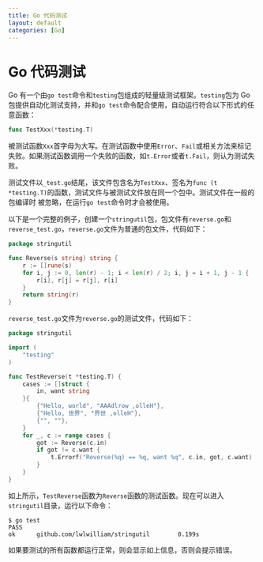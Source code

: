 ```yaml
---
title: Go 代码测试
layout: default
categories: [Go]
---
```


# Go 代码测试

Go 有一个由`go test`命令和`testing`包组成的轻量级测试框架。`testing`包为 Go 包提供自动化测试支持，并和`go test`命令配合使用，自动运行符合以下形式的任意函数：

```go
func TestXxx(*testing.T)
```

被测试函数`Xxx`首字母为大写。在测试函数中使用`Error`、`Fail`或相关方法来标记失败。如果测试函数调用一个失败的函数，如`t.Error`或者`t.Fail`，则认为测试失败。

测试文件以`_test.go`结尾，该文件包含名为`TestXxx`、签名为`func (t *testing.T)`的函数，测试文件与被测试文件放在同一个包中。测试文件在一般的包编译时
被忽略，在运行`go test`命令时才会被使用。

以下是一个完整的例子，创建一个`stringutil`包，包文件有`reverse.go`和`reverse_test.go`，`reverse.go`文件为普通的包文件，代码如下：

```go
package stringutil

func Reverse(s string) string {
	r := []rune(s)
	for i, j := 0, len(r) - 1; i < len(r) / 2; i, j = i + 1, j - 1 {
		r[i], r[j] = r[j], r[i]
	}
	return string(r)
}
```

`reverse_test.go`文件为`reverse.go`的测试文件，代码如下：

```go
package stringutil

import (
	"testing"
)

func TestReverse(t *testing.T) {
	cases := []struct {
		in, want string
	}{
		{"Hello, world", "AAAdlrow ,olleH"},
		{"Hello, 世界", "界世 ,olleH"},
		{"", ""},
	}
	for _, c := range cases {
		got := Reverse(c.in)
		if got != c.want {
			t.Errorf("Reverse(%q) == %q, want %q", c.in, got, c.want)
		}
	}
}
```

如上所示，`TestReverse`函数为`Reverse`函数的测试函数。现在可以进入`stringutil`目录，运行以下命令：

```
$ go test
PASS
ok      github.com/lwlwilliam/stringutil        0.199s
```

如果要测试的所有函数都运行正常，则会显示如上信息，否则会提示错误。
